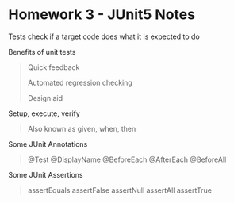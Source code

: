 # Homework 3 - JUnit5 Notes

Tests check if a target code does what it is expected to do

Benefits of unit tests
>Quick feedback
> 
> Automated regression checking
> 
>Design aid

Setup, execute, verify
>Also known as given, when, then

Some JUnit Annotations
>@Test
> @DisplayName
> @BeforeEach
> @AfterEach
> @BeforeAll
> 
Some JUnit Assertions
> assertEquals
> assertFalse
> assertNull
> assertAll
> assertTrue